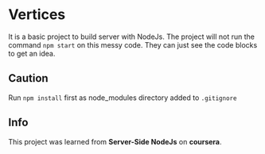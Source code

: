 # Vertices
It is a basic project to build server with NodeJs. The project will not run the command `npm start` on this messy code. They can just see the code blocks to get an idea.
## Caution
Run `npm install` first as node_modules directory added to `.gitignore`
## Info
This project was learned from **Server-Side NodeJs** on **coursera**.
